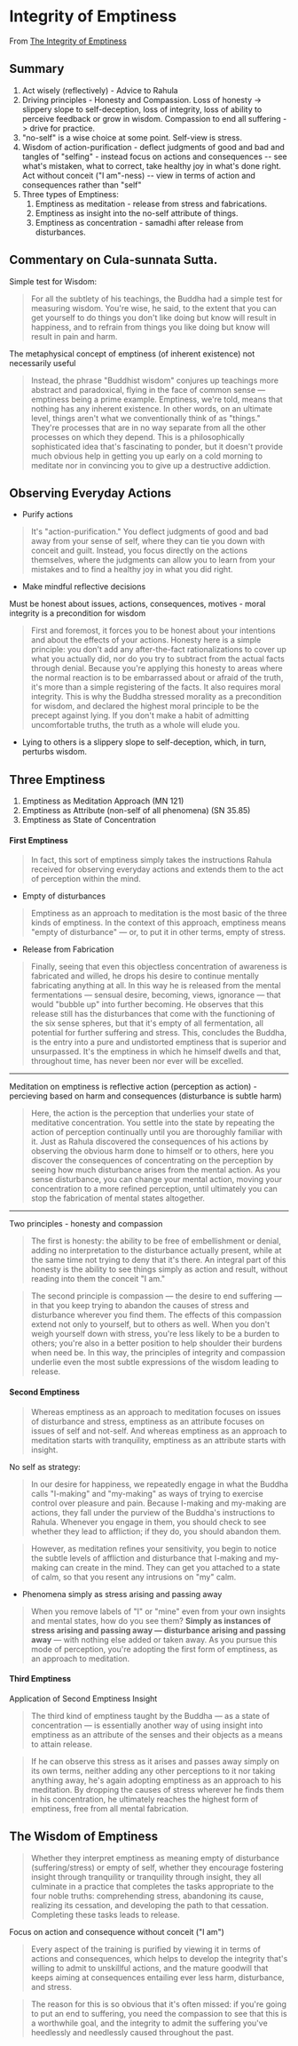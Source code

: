 # Integrity of Emptiness

From [The Integrity of Emptiness](https://www.accesstoinsight.org/lib/authors/thanissaro/integrityofemptiness.html)

## Summary

1. Act wisely (reflectively) - Advice to Rahula
2. Driving principles - Honesty and Compassion. Loss of honesty -> slippery slope to self-deception, loss of integrity, loss of ability to perceive feedback or grow in wisdom. Compassion to end all suffering -> drive for practice.
3. "no-self" is a wise choice at some point. Self-view is stress.
4. Wisdom of action-purification - deflect judgments of good and bad and tangles of "selfing" - instead focus on actions and consequences -- see what's mistaken, what to correct, take healthy joy in what's done right. Act without conceit ("I am"-ness) -- view in terms of action and consequences rather than "self"
5. Three types of Emptiness:
   1. Emptiness as meditation - release from stress and fabrications.
   2. Emptiness as insight into the no-self attribute of things.
   3. Emptiness as concentration - samadhi after release from disturbances.

## Commentary on Cula-sunnata Sutta.

Simple test for Wisdom:

> For all the subtlety of his teachings, the Buddha had a simple test for measuring wisdom. You're wise, he said, to the extent that you can get yourself to do things you don't like doing but know will result in happiness, and to refrain from things you like doing but know will result in pain and harm.

The metaphysical concept of emptiness (of inherent existence) not necessarily useful

> Instead, the phrase "Buddhist wisdom" conjures up teachings more abstract and paradoxical, flying in the face of common sense — emptiness being a prime example. Emptiness, we're told, means that nothing has any inherent existence. In other words, on an ultimate level, things aren't what we conventionally think of as "things." They're processes that are in no way separate from all the other processes on which they depend. This is a philosophically sophisticated idea that's fascinating to ponder, but it doesn't provide much obvious help in getting you up early on a cold morning to meditate nor in convincing you to give up a destructive addiction.

## **Observing Everyday Actions**

* Purify actions

> It's "action-purification." You deflect judgments of good and bad away from your sense of self, where they can tie you down with conceit and guilt. Instead, you focus directly on the actions themselves, where the judgments can allow you to learn from your mistakes and to find a healthy joy in what you did right.

* Make mindful reflective decisions

Must be honest about issues, actions, consequences, motives - moral integrity is a precondition for wisdom

> First and foremost, it forces you to be honest about your intentions and about the effects of your actions. Honesty here is a simple principle: you don't add any after-the-fact rationalizations to cover up what you actually did, nor do you try to subtract from the actual facts through denial. Because you're applying this honesty to areas where the normal reaction is to be embarrassed about or afraid of the truth, it's more than a simple registering of the facts. It also requires moral integrity. This is why the Buddha stressed morality as a precondition for wisdom, and declared the highest moral principle to be the precept against lying. If you don't make a habit of admitting uncomfortable truths, the truth as a whole will elude you.

* Lying to others is a slippery slope to self-deception, which, in turn, perturbs wisdom.

## Three Emptiness

1. Emptiness as Meditation Approach (MN 121)
2. Emptiness as Attribute (non-self of all phenomena) (SN 35.85)
3. Emptiness as State of Concentration

#### First Emptiness

> In fact, this sort of emptiness simply takes the instructions Rahula received for observing everyday actions and extends them to the act of perception within the mind.

* Empty of disturbances

> Emptiness as an approach to meditation is the most basic of the three kinds of emptiness. In the context of this approach, emptiness means "empty of disturbance" — or, to put it in other terms, empty of stress.

* Release from Fabrication

> Finally, seeing that even this objectless concentration of awareness is fabricated and willed, he drops his desire to continue mentally fabricating anything at all. In this way he is released from the mental fermentations — sensual desire, becoming, views, ignorance — that would "bubble up" into further becoming. He observes that this release still has the disturbances that come with the functioning of the six sense spheres, but that it's empty of all fermentation, all potential for further suffering and stress. This, concludes the Buddha, is the entry into a pure and undistorted emptiness that is superior and unsurpassed. It's the emptiness in which he himself dwells and that, throughout time, has never been nor ever will be excelled.

***

Meditation on emptiness is reflective action (perception as action) - percieving based on harm and consequences (disturbance is subtle harm)

> Here, the action is the perception that underlies your state of meditative concentration. You settle into the state by repeating the action of perception continually until you are thoroughly familiar with it. Just as Rahula discovered the consequences of his actions by observing the obvious harm done to himself or to others, here you discover the consequences of concentrating on the perception by seeing how much disturbance arises from the mental action. As you sense disturbance, you can change your mental action, moving your concentration to a more refined perception, until ultimately you can stop the fabrication of mental states altogether.

***

Two principles - honesty and compassion

> The first is honesty: the ability to be free of embellishment or denial, adding no interpretation to the disturbance actually present, while at the same time not trying to deny that it's there. An integral part of this honesty is the ability to see things simply as action and result, without reading into them the conceit "I am."

> The second principle is compassion — the desire to end suffering — in that you keep trying to abandon the causes of stress and disturbance wherever you find them. The effects of this compassion extend not only to yourself, but to others as well. When you don't weigh yourself down with stress, you're less likely to be a burden to others; you're also in a better position to help shoulder their burdens when need be. In this way, the principles of integrity and compassion underlie even the most subtle expressions of the wisdom leading to release.

#### Second Emptiness

> Whereas emptiness as an approach to meditation focuses on issues of disturbance and stress, emptiness as an attribute focuses on issues of self and not-self. And whereas emptiness as an approach to meditation starts with tranquility, emptiness as an attribute starts with insight.

No self as strategy:

> In our desire for happiness, we repeatedly engage in what the Buddha calls "I-making" and "my-making" as ways of trying to exercise control over pleasure and pain. Because I-making and my-making are actions, they fall under the purview of the Buddha's instructions to Rahula. Whenever you engage in them, you should check to see whether they lead to affliction; if they do, you should abandon them.

> However, as meditation refines your sensitivity, you begin to notice the subtle levels of affliction and disturbance that I-making and my-making can create in the mind. They can get you attached to a state of calm, so that you resent any intrusions on "my" calm.

* Phenomena simply as stress arising and passing away

> &#x20;When you remove labels of "I" or "mine" even from your own insights and mental states, how do you see them? **Simply as instances of stress arising and passing away — disturbance arising and passing away** — with nothing else added or taken away. As you pursue this mode of perception, you're adopting the first form of emptiness, as an approach to meditation.

#### Third Emptiness

Application of Second Emptiness Insight

> The third kind of emptiness taught by the Buddha — as a state of concentration — is essentially another way of using insight into emptiness as an attribute of the senses and their objects as a means to attain release.

> &#x20;If he can observe this stress as it arises and passes away simply on its own terms, neither adding any other perceptions to it nor taking anything away, he's again adopting emptiness as an approach to his meditation. By dropping the causes of stress wherever he finds them in his concentration, he ultimately reaches the highest form of emptiness, free from all mental fabrication.

## The Wisdom of Emptiness

> &#x20;Whether they interpret emptiness as meaning empty of disturbance (suffering/stress) or empty of self, whether they encourage fostering insight through tranquility or tranquility through insight, they all culminate in a practice that completes the tasks appropriate to the four noble truths: comprehending stress, abandoning its cause, realizing its cessation, and developing the path to that cessation. Completing these tasks leads to release.

Focus on action and consequence without conceit ("I am")

> Every aspect of the training is purified by viewing it in terms of actions and consequences, which helps to develop the integrity that's willing to admit to unskillful actions, and the mature goodwill that keeps aiming at consequences entailing ever less harm, disturbance, and stress.

> The reason for this is so obvious that it's often missed: if you're going to put an end to suffering, you need the compassion to see that this is a worthwhile goal, and the integrity to admit the suffering you've heedlessly and needlessly caused throughout the past.
